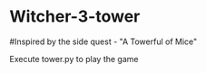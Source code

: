 # Witcher-3-tower

#Inspired by the side quest - "A Towerful of Mice"

Execute tower.py to play the game
